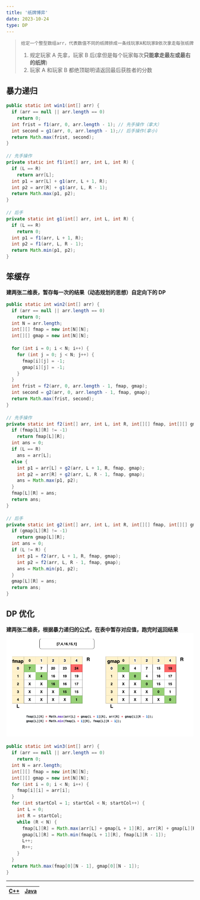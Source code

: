 ```yaml
---
title: '纸牌博弈'
date: 2023-10-24
type: DP
---
```


> `给定一个整型数组arr，代表数值不同的纸牌排成一条线玩家A和玩家B依次拿走每张纸牌`
>
> 1. 规定玩家 A 先拿，玩家 B 后(拿但是每个玩家每次**只能拿走最左或最右的纸牌**)
> 2. 玩家 A 和玩家 B 都绝顶聪明请返回最后获胜者的分数

## 暴力递归

```java
public static int win1(int[] arr) {
  if (arr == null || arr.length == 0)
    return 0;
  int frist = f1(arr, 0, arr.length - 1); // 先手操作（拿大）
  int second = g1(arr, 0, arr.length - 1);// 后手操作(拿小)
  return Math.max(frist, second);
}

// 先手操作
private static int f1(int[] arr, int L, int R) {
  if (L == R)
    return arr[L];
  int p1 = arr[L] + g1(arr, L + 1, R);
  int p2 = arr[R] + g1(arr, L, R - 1);
  return Math.max(p1, p2);
}

// 后手
private static int g1(int[] arr, int L, int R) {
  if (L == R)
    return 0;
  int p1 = f1(arr, L + 1, R);
  int p2 = f1(arr, L, R - 1);
  return Math.min(p1, p2);
}

```

## 笨缓存

**建两张二维表，暂存每一次的结果（动态规划的思想）自定向下的 DP**

```java
public static int win2(int[] arr) {
  if (arr == null || arr.length == 0)
    return 0;
  int N = arr.length;
  int[][] fmap = new int[N][N];
  int[][] gmap = new int[N][N];

  for (int i = 0; i < N; i++) {
    for (int j = 0; j < N; j++) {
      fmap[i][j] = -1;
      gmap[i][j] = -1;
    }
  }
  int frist = f2(arr, 0, arr.length - 1, fmap, gmap);
  int second = g2(arr, 0, arr.length - 1, fmap, gmap);
  return Math.max(frist, second);
}

// 先手操作
private static int f2(int[] arr, int L, int R, int[][] fmap, int[][] gmap) {
  if (fmap[L][R] != -1)
    return fmap[L][R];
  int ans = 0;
  if (L == R)
    ans = arr[L];
  else {
    int p1 = arr[L] + g2(arr, L + 1, R, fmap, gmap);
    int p2 = arr[R] + g2(arr, L, R - 1, fmap, gmap);
    ans = Math.max(p1, p2);
  }
  fmap[L][R] = ans;
  return ans;
}

// 后手
private static int g2(int[] arr, int L, int R, int[][] fmap, int[][] gmap) {
  if (gmap[L][R] != -1)
    return gmap[L][R];
  int ans = 0;
  if (L != R) {
    int p1 = f2(arr, L + 1, R, fmap, gmap);
    int p2 = f2(arr, L, R - 1, fmap, gmap);
    ans = Math.min(p1, p2);
  }
  gmap[L][R] = ans;
  return ans;
}
```

## DP 优化

**建两张二维表，根据暴力递归的公式，在表中暂存对应值，跑完时返回结果**
![DP](/public/images/ds/dp/dp-card.drawio.png)

```java
public static int win3(int[] arr) {
  if (arr == null || arr.length == 0)
    return 0;
  int N = arr.length;
  int[][] fmap = new int[N][N];
  int[][] gmap = new int[N][N];
  for (int i = 0; i < N; i++) {
    fmap[i][i] = arr[i];
  }
  for (int startCol = 1; startCol < N; startCol++) {
    int L = 0;
    int R = startCol;
    while (R < N) {
      fmap[L][R] = Math.max(arr[L] + gmap[L + 1][R], arr[R] + gmap[L][R - 1]);
      gmap[L][R] = Math.min(fmap[L + 1][R], fmap[L][R - 1]);
      L++;
      R++;
    }
  }
  return Math.max(fmap[0][N - 1], gmap[0][N - 1]);
}
```

<hr/>

| [C++](https://github.com/ZhengKe996/DS/blob/main/src/dp/cards_in_line.cpp) | [Java](https://github.com/ZhengKe996/DS/blob/main/src/dp/cards_in_line.java) |
| :------------------------------------------------------------------------: | :--------------------------------------------------------------------------: |
